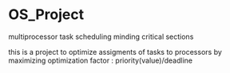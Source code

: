 # OS_Project
multiprocessor task scheduling minding critical sections

this is a project to optimize assigments of tasks to processors by maximizing optimization factor : priority(value)/deadline
